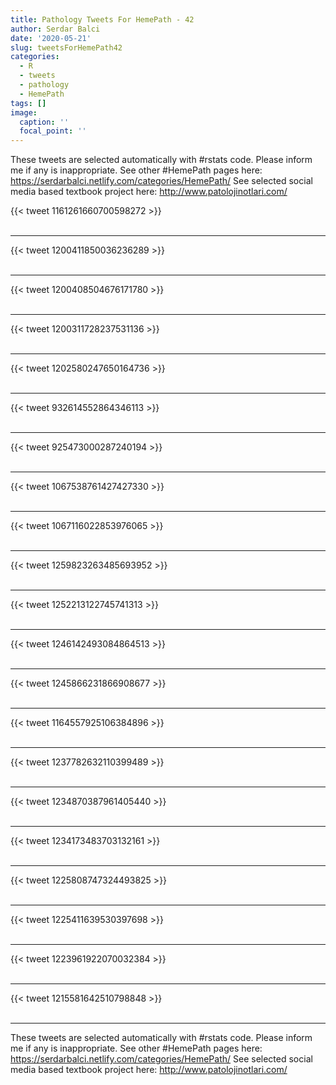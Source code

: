 ```yaml
---
title: Pathology Tweets For HemePath - 42
author: Serdar Balci
date: '2020-05-21'
slug: tweetsForHemePath42
categories:
  - R
  - tweets
  - pathology
  - HemePath
tags: []
image:
  caption: ''
  focal_point: ''
---
```



These tweets are selected automatically with #rstats code. Please inform me if any is inappropriate.
See other #HemePath pages here: https://serdarbalci.netlify.com/categories/HemePath/ 
See selected social media based textbook project here: http://www.patolojinotlari.com/

{{< tweet 1161261660700598272 >}}
<br>
<br>
<hr>
{{< tweet 1200411850036236289 >}}
<br>
<br>
<hr>
{{< tweet 1200408504676171780 >}}
<br>
<br>
<hr>
{{< tweet 1200311728237531136 >}}
<br>
<br>
<hr>
{{< tweet 1202580247650164736 >}}
<br>
<br>
<hr>
{{< tweet 932614552864346113 >}}
<br>
<br>
<hr>
{{< tweet 925473000287240194 >}}
<br>
<br>
<hr>
{{< tweet 1067538761427427330 >}}
<br>
<br>
<hr>
{{< tweet 1067116022853976065 >}}
<br>
<br>
<hr>
{{< tweet 1259823263485693952 >}}
<br>
<br>
<hr>
{{< tweet 1252213122745741313 >}}
<br>
<br>
<hr>
{{< tweet 1246142493084864513 >}}
<br>
<br>
<hr>
{{< tweet 1245866231866908677 >}}
<br>
<br>
<hr>
{{< tweet 1164557925106384896 >}}
<br>
<br>
<hr>
{{< tweet 1237782632110399489 >}}
<br>
<br>
<hr>
{{< tweet 1234870387961405440 >}}
<br>
<br>
<hr>
{{< tweet 1234173483703132161 >}}
<br>
<br>
<hr>
{{< tweet 1225808747324493825 >}}
<br>
<br>
<hr>
{{< tweet 1225411639530397698 >}}
<br>
<br>
<hr>
{{< tweet 1223961922070032384 >}}
<br>
<br>
<hr>
{{< tweet 1215581642510798848 >}}
<br>
<br>
<hr>


These tweets are selected automatically with #rstats code. Please inform me if any is inappropriate.
See other #HemePath pages here: https://serdarbalci.netlify.com/categories/HemePath/ 
See selected social media based textbook project here: http://www.patolojinotlari.com/
